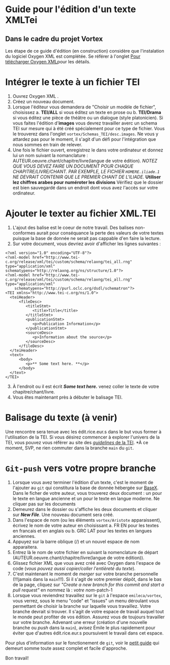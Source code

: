# Guide pour l'édition d'un texte XMLTei 
## Dans le cadre du projet Vortex

Les étape de ce guide d'édition (en construction) considère que l'instalation du logiciel Oxygen XML est complétée. Se référer à l'onglet [Pour télécharger Oxygen XML](https://github.com/emileca/vortex/blob/main/T%C3%A9l%C3%A9charger%20Oxygen%20XML%20Editor.md)pour les détails.

# Intégrer le texte à un fichier TEI
1. Ouvrez Oxygen XML .
2. Créez un nouveau document.
3. Lorsque l'éditeur vous demandera de "Choisir un modèle de fichier", choisissez a. **TEI/ALL** si vous éditez un texte en prose ou b. **TEI/Drama** si vous éditez une pièce de théâtre ou un dialogue (style platonicien). Si vous faites l'édition d'**images** vous devrez travailler averc un schema TEI sur mesure qui à été créé spécialement pour ce type de fichier. Vous le trouverez dans l'onglet `vortex/Schemas_TEI/desc.images`. Ne vous y attardez pas pour le moment, il s'agit d'un défi pour l'intégration que nous sommes en train de relever.
4. Une fois le fichier ouvert, enregistrez le dans votre ordinateur et donnez lui un nom suivant la nomanclature : AUTEUR.oeuvre.chant/chapitre/livre(langue de votre édition). *NOTEZ QUE VOUS DEVEZ FAIRE UN DOCUMENT POUR CHAQUE CHAPITRE/LIVRE/CHANT. PAR EXEMPLE, LE FICHIER `HOMERE.iliade.1` NE DEVRAIT CONTENIR QUE LE PREMIER CHANT DE L'ILIADE.* **Utiliser lez chiffres arabes pour numéroter les divisions**
Vérifiez que le dossier est bien sauvegardé dans un endroit dont vous avez l'accès sur votre ordinateur.

# Ajouter le texter au fichier XML.TEI
1. L'ajout des balise est le coeur de notre travail. Des balises non-conformes aurait pour conséquance la perte des valeurs de votre textes puisque la base de donnée ne serait pas cappable d'en faire la lecture.
2. Sur votre document, vous devriez avoir d'afficher les lignes suivantes : 
``` 
<?xml version="1.0" encoding="UTF-8"?>
<?xml-model href="http://www.tei-c.org/release/xml/tei/custom/schema/relaxng/tei_all.rng" type="application/xml" schematypens="http://relaxng.org/ns/structure/1.0"?>
<?xml-model href="http://www.tei-c.org/release/xml/tei/custom/schema/relaxng/tei_all.rng" type="application/xml"
	schematypens="http://purl.oclc.org/dsdl/schematron"?>
<TEI xmlns="http://www.tei-c.org/ns/1.0">
  <teiHeader>
      <fileDesc>
         <titleStmt>
            <title>Title</title>
         </titleStmt>
         <publicationStmt>
            <p>Publication Information</p>
         </publicationStmt>
         <sourceDesc>
            <p>Information about the source</p>
         </sourceDesc>
      </fileDesc>
  </teiHeader>
  <text>
      <body>
         <p>** Some text here. **</p>
      </body>
  </text>
</TEI> 
```
3. À l'endroit ou il est écrit ***Some text here.*** venez coller le texte de votre chapitre/chant/livre.
4. Vous êtes maintenant près à débuter le balisage TEI.

# Balisage du texte (à venir)
Une rencontre sera tenue avec les édit.rice.eur.s dans le but vous former à l'utilisation de la TEI. Si vous désirez commencer à explorer l'univers de la TEI, vous pouvez vous référer au site des [*guidelines* de la TEI](https://tei-c.org/release/doc/tei-p5-doc/en/html/index.html). *À ce moment, SVP, ne rien commuter dans la branche `main` du `git`.

# `Git-push` vers votre propre branche
1. Lorsque vous avez terminer l'édition d'un texte, c'est le moment de l'ajouter au `git` qui constitura la base de donnée hébergée sur [BaseX](https://basex.org/). Dans le ficher de votre auteur, vous trouverez deux document : un pour le texte en langue ancienne et un pour le texte en langue moderne. Ne cliquer pas sur les documents
2. Demeurez dans le dossier ou s'affiche les deux documents et cliquer sur ***New File***. Une nouveau document sera créé.
3. Dans l'espace de nom (ou les éléments `vortex/Aristote` apparaissent), écrivez le nom de votre auteur en choisissant a. FR EN pour les textes en francais et en anglais ou b. GRC LAT pour les textes en langues anciennes.
4. Appuyez sur la barre oblique (/) et un nouvel espace de nom apparaitera.
5. Entrez là le nom de votre fichier en suivant la nomenclature de départ (AUTEUR.oeuvre.chant/chapitre/livre(langue de votre édition)).
6. Glissez fichier XML que vous avez créé avec Oxygen dans l'espace de code (*vous pouvez aussi copier/coller l'entièreté du texte*).
7. C'est maintenant le moment de *merger* sur votre branche personnelle (!!!jamais dans la `main`!!!). Si il s'agit de votre premier dépôt, dans le bas de la page, cliquez sur *"Create a new branch for this commit and start a pull request"* en nommez là : *votre nom*-patch-1
8. Lorsque vous reviendrez travaillez sur le `git` à l'espace `emileca/vortex`, vous verrez, sous le menu "code" et "issues" un menu déroulant vous permettant de choisir la branche sur laquelle vous travaillez. Votre branche devrait si trouver. Il s'agit de votre espace de travail auquel tout le monde peut profiter de vos édition. Assurez vous de toujours travailler sur votre branche. Advenant une erreur (création d'une nouvelle branche ou *push* dans la `main`), avisez Émile le plus rapidement pour éviter que d'autres édit.rice.eur.s poursuivent le travail dans cet espace.

Pour plus d'information sur le fonctionement de `git`, voir le [petit guide](https://rogerdudler.github.io/git-guide/index.fr.html) qui demeurt somme toute assez complet et facile d'approche.

Bon travail!

